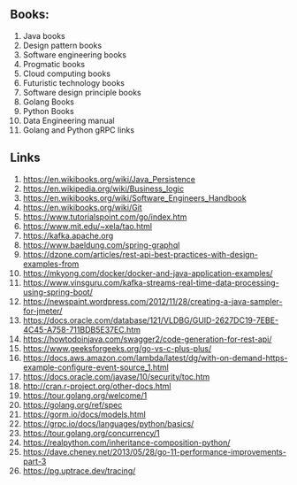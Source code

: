 ## Books:
1. Java books
2. Design pattern books
3. Software engineering books
4. Progmatic books
5. Cloud computing books
6. Futuristic technology books
7. Software design principle books
8. Golang Books
9. Python Books
10. Data Engineering manual
11. Golang and Python gRPC links

## Links
1. https://en.wikibooks.org/wiki/Java_Persistence
1. https://en.wikipedia.org/wiki/Business_logic
1. https://en.wikibooks.org/wiki/Software_Engineers_Handbook
1. https://en.wikibooks.org/wiki/Git
1. https://www.tutorialspoint.com/go/index.htm
1. https://www.mit.edu/~xela/tao.html
1. https://kafka.apache.org
1. https://www.baeldung.com/spring-graphql
1. https://dzone.com/articles/rest-api-best-practices-with-design-examples-from
1. https://mkyong.com/docker/docker-and-java-application-examples/
1. https://www.vinsguru.com/kafka-streams-real-time-data-processing-using-spring-boot/
1. https://newspaint.wordpress.com/2012/11/28/creating-a-java-sampler-for-jmeter/
1. https://docs.oracle.com/database/121/VLDBG/GUID-2627DC19-7EBE-4C45-A758-711BDB5E37EC.htm
1. https://howtodoinjava.com/swagger2/code-generation-for-rest-api/
1. https://www.geeksforgeeks.org/go-vs-c-plus-plus/
1. https://docs.aws.amazon.com/lambda/latest/dg/with-on-demand-https-example-configure-event-source_1.html
1. https://docs.oracle.com/javase/10/security/toc.htm
1. http://cran.r-project.org/other-docs.html
2. https://tour.golang.org/welcome/1
1. https://golang.org/ref/spec
2. https://gorm.io/docs/models.html
3. https://grpc.io/docs/languages/python/basics/
4. https://tour.golang.org/concurrency/1
5. https://realpython.com/inheritance-composition-python/
6. https://dave.cheney.net/2013/05/28/go-11-performance-improvements-part-3
7. https://pg.uptrace.dev/tracing/
